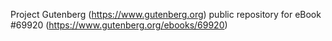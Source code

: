 Project Gutenberg (https://www.gutenberg.org) public repository for
eBook #69920 (https://www.gutenberg.org/ebooks/69920)
